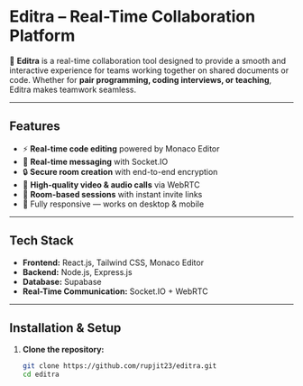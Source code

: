 # Editra – Real-Time Collaboration Platform

🚀 **Editra** is a real-time collaboration tool designed to provide a smooth and interactive experience for teams working together on shared documents or code. Whether for **pair programming, coding interviews, or teaching**, Editra makes teamwork seamless.

---

## Features

- ⚡ **Real-time code editing** powered by Monaco Editor  
- 💬 **Real-time messaging** with Socket.IO  
- 🔒 **Secure room creation** with end-to-end encryption  
- 🎥 **High-quality video & audio calls** via WebRTC  
- 👥 **Room-based sessions** with instant invite links  
- 📱 Fully responsive — works on desktop & mobile

---

## Tech Stack

- **Frontend:** React.js, Tailwind CSS, Monaco Editor  
- **Backend:** Node.js, Express.js  
- **Database:** Supabase  
- **Real-Time Communication:** Socket.IO + WebRTC  
  

---

## Installation & Setup

1. **Clone the repository:**
   ```bash
   git clone https://github.com/rupjit23/editra.git
   cd editra
